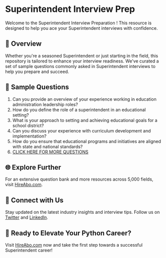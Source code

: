 # Superintendent Interview Prep

Welcome to the Superintendent Interview Preparation ! This resource is designed to help you ace your Superintendent interviews with confidence.

## 🚀 Overview

Whether you're a seasoned Superintendent or just starting in the field, this repository is tailored to enhance your interview readiness. We've curated a set of sample questions commonly asked in Superintendent interviews to help you prepare and succeed.

## 📝 Sample Questions

1. Can you provide an overview of your experience working in education administration leadership roles?
2. How do you define the role of a superintendent in an educational setting?
3. What is your approach to setting and achieving educational goals for a school district?
4. Can you discuss your experience with curriculum development and implementation?
5. How do you ensure that educational programs and initiatives are aligned with state and national standards?
6. [CLICK HERE FOR MORE QUESTIONS](https://hireabo.com/job/4_1_2/Superintendent)

## 🌐 Explore Further

For an extensive question bank and more resources across 5,000 fields, visit [HireAbo.com](https://www.hireabo.com).

## 📱 Connect with Us

Stay updated on the latest industry insights and interview tips. Follow us on [Twitter](https://twitter.com/hireabo) and [LinkedIn](https://www.linkedin.com/in/hire-abo-3609972a8/).

## 🚀 Ready to Elevate Your Python Career?

Visit [HireAbo.com](https://www.hireabo.com) now and take the first step towards a successful Superintendent career!